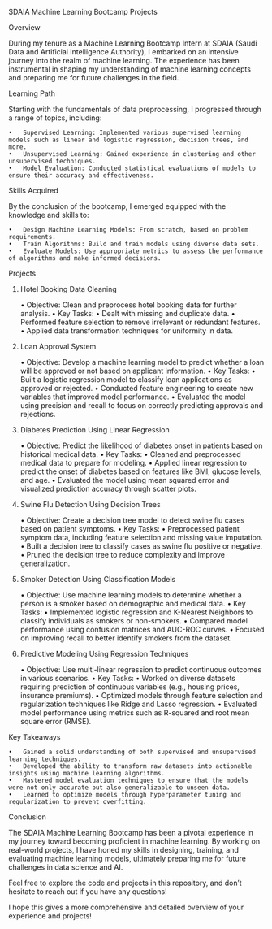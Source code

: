SDAIA Machine Learning Bootcamp Projects

Overview

During my tenure as a Machine Learning Bootcamp Intern at SDAIA (Saudi Data and Artificial Intelligence Authority), I embarked on an intensive journey into the realm of machine learning. The experience has been instrumental in shaping my understanding of machine learning concepts and preparing me for future challenges in the field.

Learning Path

Starting with the fundamentals of data preprocessing, I progressed through a range of topics, including:

	•	Supervised Learning: Implemented various supervised learning models such as linear and logistic regression, decision trees, and more.
	•	Unsupervised Learning: Gained experience in clustering and other unsupervised techniques.
	•	Model Evaluation: Conducted statistical evaluations of models to ensure their accuracy and effectiveness.

Skills Acquired

By the conclusion of the bootcamp, I emerged equipped with the knowledge and skills to:

	•	Design Machine Learning Models: From scratch, based on problem requirements.
	•	Train Algorithms: Build and train models using diverse data sets.
	•	Evaluate Models: Use appropriate metrics to assess the performance of algorithms and make informed decisions.

Projects

1. Hotel Booking Data Cleaning

	•	Objective: Clean and preprocess hotel booking data for further analysis.
	•	Key Tasks:
	•	Dealt with missing and duplicate data.
	•	Performed feature selection to remove irrelevant or redundant features.
	•	Applied data transformation techniques for uniformity in data.

2. Loan Approval System

	•	Objective: Develop a machine learning model to predict whether a loan will be approved or not based on applicant information.
	•	Key Tasks:
	•	Built a logistic regression model to classify loan applications as approved or rejected.
	•	Conducted feature engineering to create new variables that improved model performance.
	•	Evaluated the model using precision and recall to focus on correctly predicting approvals and rejections.

3. Diabetes Prediction Using Linear Regression

	•	Objective: Predict the likelihood of diabetes onset in patients based on historical medical data.
	•	Key Tasks:
	•	Cleaned and preprocessed medical data to prepare for modeling.
	•	Applied linear regression to predict the onset of diabetes based on features like BMI, glucose levels, and age.
	•	Evaluated the model using mean squared error and visualized prediction accuracy through scatter plots.

4. Swine Flu Detection Using Decision Trees

	•	Objective: Create a decision tree model to detect swine flu cases based on patient symptoms.
	•	Key Tasks:
	•	Preprocessed patient symptom data, including feature selection and missing value imputation.
	•	Built a decision tree to classify cases as swine flu positive or negative.
	•	Pruned the decision tree to reduce complexity and improve generalization.

5. Smoker Detection Using Classification Models

	•	Objective: Use machine learning models to determine whether a person is a smoker based on demographic and medical data.
	•	Key Tasks:
	•	Implemented logistic regression and K-Nearest Neighbors to classify individuals as smokers or non-smokers.
	•	Compared model performance using confusion matrices and AUC-ROC curves.
	•	Focused on improving recall to better identify smokers from the dataset.

6. Predictive Modeling Using Regression Techniques

	•	Objective: Use multi-linear regression to predict continuous outcomes in various scenarios.
	•	Key Tasks:
	•	Worked on diverse datasets requiring prediction of continuous variables (e.g., housing prices, insurance premiums).
	•	Optimized models through feature selection and regularization techniques like Ridge and Lasso regression.
	•	Evaluated model performance using metrics such as R-squared and root mean square error (RMSE).

Key Takeaways

	•	Gained a solid understanding of both supervised and unsupervised learning techniques.
	•	Developed the ability to transform raw datasets into actionable insights using machine learning algorithms.
	•	Mastered model evaluation techniques to ensure that the models were not only accurate but also generalizable to unseen data.
	•	Learned to optimize models through hyperparameter tuning and regularization to prevent overfitting.

Conclusion

The SDAIA Machine Learning Bootcamp has been a pivotal experience in my journey toward becoming proficient in machine learning. By working on real-world projects, I have honed my skills in designing, training, and evaluating machine learning models, ultimately preparing me for future challenges in data science and AI.

Feel free to explore the code and projects in this repository, and don’t hesitate to reach out if you have any questions!

I hope this gives a more comprehensive and detailed overview of your experience and projects!